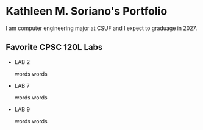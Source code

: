 # Kathleen M. Soriano's Portfolio

I am computer engineering major at CSUF and I expect to graduage in 2027.

## Favorite CPSC 120L Labs

* LAB 2
  
  words words
  
* LAB 7
  
  words words
  
* LAB 9
  
  words words
